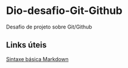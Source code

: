 # Dio-desafio-Git-Github
Desafio de projeto sobre Git/Github

## Links úteis
[Sintaxe básica Markdown](https://www.markdownguide.org/)
